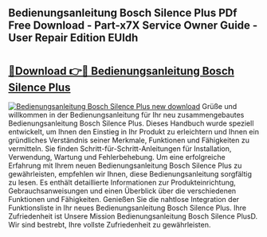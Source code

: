 ## Bedienungsanleitung Bosch Silence Plus PDf Free Download - Part-x7X Service Owner Guide - User Repair Edition EUIdh

# <h2><a href="http://df5t0l3.blite.top/?on=Bedienungsanleitung+Bosch+Silence+Plus">🔗Download 👉🔴 Bedienungsanleitung Bosch Silence Plus</a></h2>

[![Bedienungsanleitung Bosch Silence Plus new download](https://i.imgur.com/lujVjoI.png)](http://df5t0l3.blite.top/?on=Bedienungsanleitung+Bosch+Silence+Plus)
Grüße und willkommen in der Bedienungsanleitung für Ihr neu zusammengebautes Bedienungsanleitung Bosch Silence Plus. Dieses Handbuch wurde speziell entwickelt, um Ihnen den Einstieg in Ihr Produkt zu erleichtern und Ihnen ein gründliches Verständnis seiner Merkmale, Funktionen und Fähigkeiten zu vermitteln. Sie finden Schritt-für-Schritt-Anleitungen für Installation, Verwendung, Wartung und Fehlerbehebung. Um eine erfolgreiche Erfahrung mit Ihrem neuen Bedienungsanleitung Bosch Silence Plus zu gewährleisten, empfehlen wir Ihnen, diese Bedienungsanleitung sorgfältig zu lesen. Es enthält detaillierte Informationen zur Produkteinrichtung, Gebrauchsanweisungen und einen Überblick über die verschiedenen Funktionen und Fähigkeiten. Genießen Sie die nahtlose Integration der Funktionsliste in Ihr neues Bedienungsanleitung Bosch Silence Plus. Ihre Zufriedenheit ist Unsere Mission Bedienungsanleitung Bosch Silence PlusD. Wir sind bestrebt, Ihre vollste Zufriedenheit zu gewährleisten.
